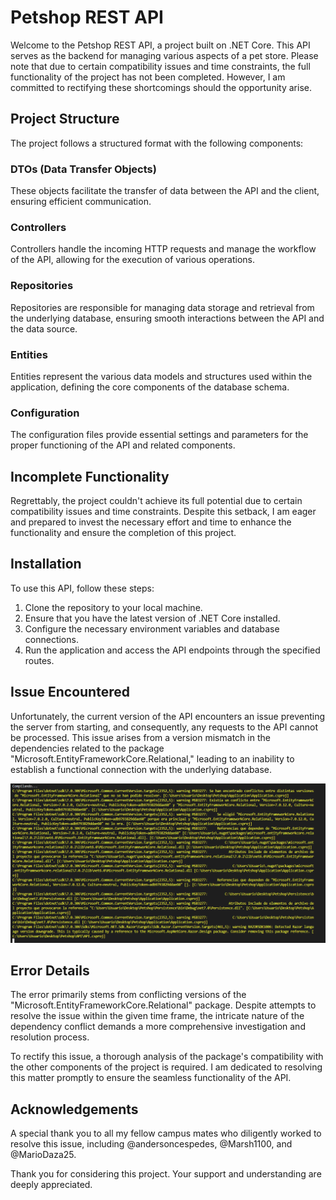 # Petshop REST API

Welcome to the Petshop REST API, a project built on .NET Core. This API serves as the backend for managing various aspects of a pet store. Please note that due to certain compatibility issues and time constraints, the full functionality of the project has not been completed. However, I am committed to rectifying these shortcomings should the opportunity arise.

## Project Structure

The project follows a structured format with the following components:

### DTOs (Data Transfer Objects)

These objects facilitate the transfer of data between the API and the client, ensuring efficient communication.

### Controllers

Controllers handle the incoming HTTP requests and manage the workflow of the API, allowing for the execution of various operations.

### Repositories

Repositories are responsible for managing data storage and retrieval from the underlying database, ensuring smooth interactions between the API and the data source.

### Entities

Entities represent the various data models and structures used within the application, defining the core components of the database schema.

### Configuration

The configuration files provide essential settings and parameters for the proper functioning of the API and related components.

## Incomplete Functionality

Regrettably, the project couldn't achieve its full potential due to certain compatibility issues and time constraints. Despite this setback, I am eager and prepared to invest the necessary effort and time to enhance the functionality and ensure the completion of this project.

## Installation

To use this API, follow these steps:

1. Clone the repository to your local machine.
2. Ensure that you have the latest version of .NET Core installed.
3. Configure the necessary environment variables and database connections.
4. Run the application and access the API endpoints through the specified routes.

## Issue Encountered

Unfortunately, the current version of the API encounters an issue preventing the server from starting, and consequently, any requests to the API cannot be processed. This issue arises from a version mismatch in the dependencies related to the package "Microsoft.EntityFrameworkCore.Relational," leading to an inability to establish a functional connection with the underlying database.

![Imagen de ejemplo](/Images/ErrorScreenshot_1.png)

## Error Details

The error primarily stems from conflicting versions of the "Microsoft.EntityFrameworkCore.Relational" package. Despite attempts to resolve the issue within the given time frame, the intricate nature of the dependency conflict demands a more comprehensive investigation and resolution process.

To rectify this issue, a thorough analysis of the package's compatibility with the other components of the project is required. I am dedicated to resolving this matter promptly to ensure the seamless functionality of the API.

## Acknowledgements

A special thank you to all my fellow campus mates who diligently worked to resolve this issue, including @andersoncespedes, @Marsh1100, and @MarioDaza25.

Thank you for considering this project. Your support and understanding are deeply appreciated.
